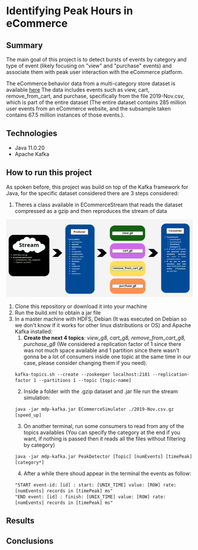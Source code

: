 # Identifying Peak Hours in eCommerce

## Summary

The main goal of this project is to detect bursts of events by category and type of event (likely focusing on "view" and "purchase" events) and associate them with peak user interaction with the eCommerce platform.

The eCommerce behavior data from a multi-category store dataset is available <a href="https://www.kaggle.com/datasets/mkechinov/ecommerce-behavior-data-from-multi-category-store">here</a> The data includes events such as view, cart, remove_from_cart, and purchase, specifically from the file 2019-Nov.csv, which is part of the entire dataset (The entire dataset contains 285 million user events from an eCommerce website, and the subsample taken contains 67.5 million instances of those events.).

## Technologies

- Java 11.0.20
- Apache Kafka

## How to run this project
As spoken before, this project was build on top of the Kafka framework for Java, for the specific dataset considered there are 3 steps considered:
1. Theres a class available in ECommerceStream that reads the dataset compressed as a gzip and then reproduces the stream of data 


<img src="./img/steps.png">

1. Clone this repository or download it into your machine
2. Run the build.xml to obtain a jar file
3. In a master machine with HDFS, Debian (It was executed on Debian so we don't know if it works for other linux distributions or OS) and Apache Kafka installed:
    1. **Create the next 4 topics**: *view_g8, cart_g8, remove_from_cart_g8, purchase_g8* (We considered a replication factor of 1 since there was not much space available and 1 partition since there wasn't gonna be a lot of consumers inside one topic at the same time in our case, please consider changing them if you need).
    ```
    kafka-topics.sh --create --zookeeper localhost:2181 --replication-factor 1 --partitions 1 --topic [topic-name]    
    ```
    2. Inside a folder with the .gzip dataset and .jar file run the stream simulation:
    ```
    java -jar mdp-kafka.jar ECommerceSimulator ./2019-Nov.csv.gz [speed_up]  
    ```
    3. On another terminal, run some consumers to read from any of the topics availables (You can specify the category at the end if you want, if nothing is passed then it reads all the files without filtering by category)
    ```
    java -jar mdp-kafka.jar PeakDetector [Topic] [numEvents] [timePeak] [category*]
    ```
    4. After a while there shoud appear in the terminal the events as follow:
    ```shell
    "START event-id: [id] : start: [UNIX_TIME] value: [ROW] rate: [numEvents] records in [timePeak] ms"
    "END event: [id] : finish: [UNIX_TIME] value: [ROW] rate: [numEvents] records in [timePeak] ms"
    ```

## Results


## Conclusions

